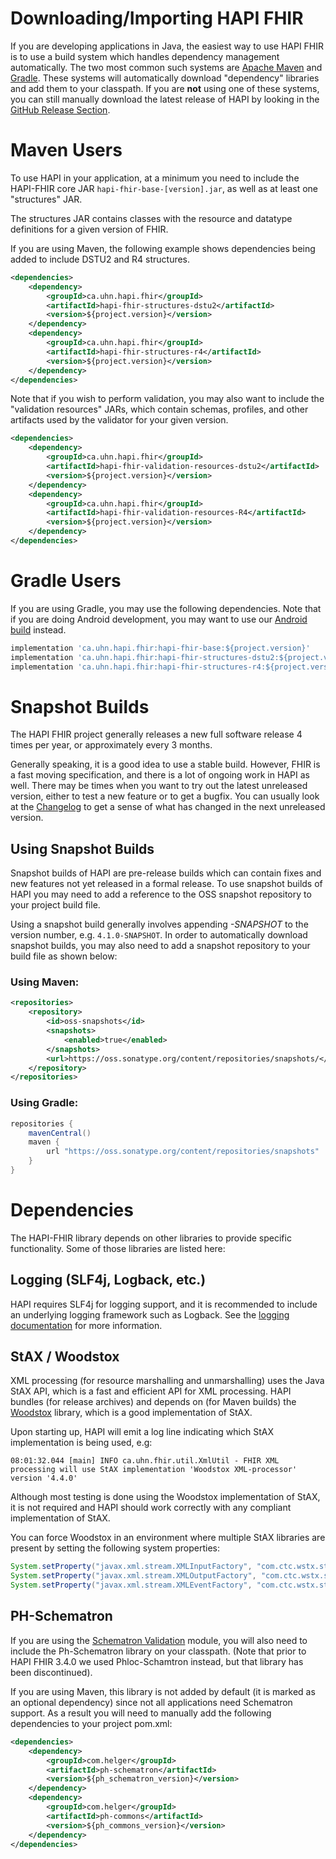 # Downloading/Importing HAPI FHIR

If you are developing applications in Java, the easiest way to use HAPI FHIR is to use a build system which handles dependency management automatically. The two most common such systems are [Apache Maven](http://maven.apache.org) and [Gradle](https://gradle.org/). These systems will automatically download "dependency" libraries and add them to your classpath. If you are **not** using one of these systems, you can still manually download the latest release of HAPI by looking in the [GitHub Release Section](https://github.com/jamesagnew/hapi-fhir/releases).


# Maven Users

To use HAPI in your application, at a minimum you need to include the HAPI-FHIR core JAR `hapi-fhir-base-[version].jar`, as well as at least one "structures" JAR.

The structures JAR contains classes with the resource and datatype definitions for a given version of FHIR.

If you are using Maven, the following example shows dependencies being added to include DSTU2 and R4 structures.

```xml
<dependencies>
    <dependency>
        <groupId>ca.uhn.hapi.fhir</groupId>
        <artifactId>hapi-fhir-structures-dstu2</artifactId>
        <version>${project.version}</version>
    </dependency>
    <dependency>
        <groupId>ca.uhn.hapi.fhir</groupId>
        <artifactId>hapi-fhir-structures-r4</artifactId>
        <version>${project.version}</version>
    </dependency>
</dependencies>
```

Note that if you wish to perform validation, you may also want to include the "validation resources" JARs, which contain schemas, profiles, and other artifacts used by the validator for your given version. 

```xml
<dependencies>
    <dependency>
        <groupId>ca.uhn.hapi.fhir</groupId>
        <artifactId>hapi-fhir-validation-resources-dstu2</artifactId>
        <version>${project.version}</version>
    </dependency>
    <dependency>
        <groupId>ca.uhn.hapi.fhir</groupId>
        <artifactId>hapi-fhir-validation-resources-R4</artifactId>
        <version>${project.version}</version>
    </dependency>
</dependencies>
```

# Gradle Users

If you are using Gradle, you may use the following dependencies. Note that if you are doing Android development, you may want to use our [Android build](/docs/android/client.html) instead.

```groovy
implementation 'ca.uhn.hapi.fhir:hapi-fhir-base:${project.version}'
implementation 'ca.uhn.hapi.fhir:hapi-fhir-structures-dstu2:${project.version}'
implementation 'ca.uhn.hapi.fhir:hapi-fhir-structures-r4:${project.version}'
```

<a name="snapshot"/>

# Snapshot Builds

The HAPI FHIR project generally releases a new full software release 4 times per year, or approximately every 3 months.

Generally speaking, it is a good idea to use a stable build. However, FHIR is a fast moving specification, and there is a lot of ongoing work in HAPI as well. There may be times when you want to try out the latest unreleased version, either to test a new feature or to get a bugfix. You can usually look at the [Changelog](/docs/introduction/changelog.html) to get a sense of what has changed in the next unreleased version.

## Using Snapshot Builds

Snapshot builds of HAPI are pre-release builds which can contain fixes and new features not yet released in a formal release. To use	snapshot builds of HAPI you may need to add a reference to the OSS snapshot repository to your project build file.

Using a snapshot build generally involves appending *-SNAPSHOT* to the version number, e.g. `4.1.0-SNAPSHOT`. In order to automatically download snapshot builds, you may also need to add a snapshot repository to your build file as shown below:

### Using Maven:

```xml
<repositories>
    <repository>
        <id>oss-snapshots</id>
        <snapshots>
            <enabled>true</enabled>
        </snapshots>
        <url>https://oss.sonatype.org/content/repositories/snapshots/</url>
    </repository>
</repositories>
```

### Using Gradle:

```groovy
repositories {
	mavenCentral()
	maven {
		url "https://oss.sonatype.org/content/repositories/snapshots"
	}
}
```

# Dependencies

The HAPI-FHIR library depends on other libraries to provide specific functionality. Some of those libraries are listed here:

## Logging (SLF4j, Logback, etc.)

HAPI requires SLF4j for logging support, and it is recommended to include an underlying logging framework such as Logback. See the [logging documentation](/docs/appendix/logging.html) for more information.

## StAX / Woodstox

XML processing (for resource marshalling and unmarshalling) uses the Java StAX API, which is a fast and efficient API for XML processing. HAPI bundles (for release archives) and depends on (for Maven builds) the [Woodstox](http://woodstox.codehaus.org/) library, which is a good implementation of StAX.

Upon starting up, HAPI will emit a log line indicating which StAX implementation is being used, e.g:

```
08:01:32.044 [main] INFO ca.uhn.fhir.util.XmlUtil - FHIR XML processing will use StAX implementation 'Woodstox XML-processor' version '4.4.0'
```

Although most testing is done using the Woodstox implementation of StAX, it is not required and HAPI should work correctly with any compliant implementation of StAX.

You can force Woodstox in an environment where multiple StAX libraries are present by setting the following system properties:

```java
System.setProperty("javax.xml.stream.XMLInputFactory", "com.ctc.wstx.stax.WstxInputFactory");
System.setProperty("javax.xml.stream.XMLOutputFactory", "com.ctc.wstx.stax.WstxOutputFactory");
System.setProperty("javax.xml.stream.XMLEventFactory", "com.ctc.wstx.stax.WstxEventFactory");
```

## PH-Schematron

If you are using the [Schematron Validation](/docs/validation/schema_validator.html) module, you will also need to include the Ph-Schematron library on your classpath. (Note that prior to HAPI FHIR 3.4.0 we used Phloc-Schamtron instead, but that library has been discontinued).

If you are using Maven, this library is not added by default (it is marked as an optional dependency) since not all applications need Schematron support. As a result you will need to manually add the following	dependencies to your project pom.xml:

```xml
<dependencies>
    <dependency>
        <groupId>com.helger</groupId>
        <artifactId>ph-schematron</artifactId>
        <version>${ph_schematron_version}</version>
    </dependency>
    <dependency>
        <groupId>com.helger</groupId>
        <artifactId>ph-commons</artifactId>
        <version>${ph_commons_version}</version>
    </dependency>
</dependencies>
```

